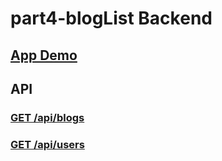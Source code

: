 # part4-blogList Backend

## [App Demo](https://bloglister-app.herokuapp.com/)

## API
### [GET /api/blogs](https://bloglister-app.herokuapp.com/api/blogs/)
### [GET /api/users](https://bloglister-app.herokuapp.com/api/users/)
